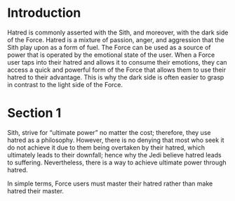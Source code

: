 # Introduction

Hatred is commonly asserted with the Sith, and moreover, with the dark side of the Force.
Hatred is a mixture of passion, anger, and aggression that the Sith play upon as a form of fuel.
The Force can be used as a source of power that is operated by the emotional state of the user.
When a Force user taps into their hatred and allows it to consume their emotions, they can access a quick and powerful form of the Force that allows them to use their hatred to their advantage.
This is why the dark side is often easier to grasp in contrast to the light side of the Force.

# Section 1

Sith, strive for “ultimate power” no matter the cost; therefore, they use hatred as a philosophy.
However, there is no denying that most who seek it do not achieve it due to them being overtaken by their hatred, which ultimately leads to their downfall; hence why the Jedi believe hatred leads to suffering.
Nevertheless, there is a way to achieve ultimate power through hatred.

In simple terms, Force users must master their hatred rather than make hatred their master.
